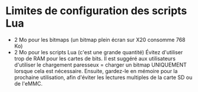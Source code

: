 # Limites de configuration des scripts Lua
-	2 Mo pour les bitmaps (un bitmap plein écran sur X20 consomme 768 Ko)
-	2 Mo pour les scripts Lua (c'est une grande quantité)
Évitez d'utiliser trop de RAM pour les cartes de bits. Il est suggéré aux utilisateurs d'utiliser le chargement paresseux = charger un bitmap UNIQUEMENT lorsque cela est nécessaire. Ensuite, gardez-le en mémoire pour la prochaine utilisation, afin d'éviter les lectures multiples de la carte SD ou de l'eMMC.

